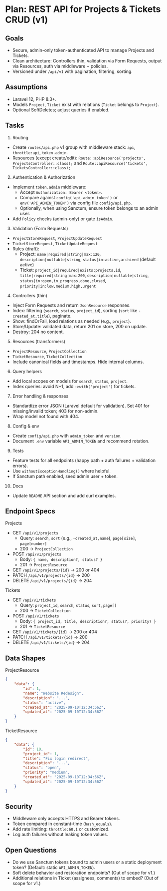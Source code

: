 # Plan: REST API for Projects & Tickets CRUD (v1)

## Goals

- Secure, admin-only token-authenticated API to manage Projects and Tickets.
- Clean architecture: Controllers thin, validation via Form Requests, output via Resources, auth via middleware + policies.
- Versioned under `/api/v1` with pagination, filtering, sorting.

## Assumptions

- Laravel 12, PHP 8.3+.
- Models `Project`, `Ticket` exist with relations (`Ticket` belongs to `Project`).
- Optional SoftDeletes; adjust queries if enabled.

## Tasks

1. Routing

- Create `routes/api.php` v1 group with middleware stack: `api`, `throttle:api`, `token.admin`.
- Resources (except create/edit): `Route::apiResource('projects', ProjectsController::class);` and `Route::apiResource('tickets', TicketsController::class);`

2. Authentication & Authorization

- Implement `token.admin` middleware:
    - Accept `Authorization: Bearer <token>`.
    - Compare against `config('api.admin_token')` or `env('API_ADMIN_TOKEN')` via config file `config/api.php`.
    - Optionally, when using Sanctum, ensure token belongs to an admin user.
- Add `Policy` checks (admin-only) or gate `isAdmin`.

3. Validation (Form Requests)

- `ProjectStoreRequest`, `ProjectUpdateRequest`
- `TicketStoreRequest`, `TicketUpdateRequest`
- Rules (draft):
    - Project: `name|required|string|max:120`, `description|nullable|string`, `status|in:active,archived` (default active)
    - Ticket: `project_id|required|exists:projects,id`, `title|required|string|max:200`, `description|nullable|string`, `status|in:open,in_progress,done,closed`, `priority|in:low,medium,high,urgent`

4. Controllers (thin)

- Inject Form Requests and return `JsonResource` responses.
- Index: filtering (`search`, `status`, `project_id`), sorting (`sort` like `-created_at,title`), paginate.
- Show: findOrFail, load relations as needed (e.g., `project`).
- Store/Update: validated data, return 201 on store, 200 on update.
- Destroy: 204 no content.

5. Resources (transformers)

- `ProjectResource`, `ProjectCollection`
- `TicketResource`, `TicketCollection`
- Include canonical fields and timestamps. Hide internal columns.

6. Query helpers

- Add local scopes on models for `search`, `status`, `project`.
- Index queries: avoid N+1, add `->with('project')` for tickets.

7. Error handling & responses

- Standardize error JSON (Laravel default for validation). Set 401 for missing/invalid token; 403 for non-admin.
- Wrap model not found with 404.

8. Config & env

- Create `config/api.php` with `admin_token` and `version`.
- Document `.env` variable `API_ADMIN_TOKEN` and recommend rotation.

9. Tests

- Feature tests for all endpoints (happy path + auth failures + validation errors).
- Use `withoutExceptionHandling()` where helpful.
- If Sanctum path enabled, seed admin user + token.

10. Docs

- Update `README` API section and add curl examples.

## Endpoint Specs

Projects

- GET `/api/v1/projects`
    - Query: `search`, `sort` (e.g., `-created_at,name`), `page[size]`, `page[number]`
    - 200 -> `ProjectCollection`
- POST `/api/v1/projects`
    - Body: `{ name, description?, status? }`
    - 201 -> `ProjectResource`
- GET `/api/v1/projects/{id}` -> 200 or 404
- PATCH `/api/v1/projects/{id}` -> 200
- DELETE `/api/v1/projects/{id}` -> 204

Tickets

- GET `/api/v1/tickets`
    - Query: `project_id`, `search`, `status`, `sort`, `page[]`
    - 200 -> `TicketCollection`
- POST `/api/v1/tickets`
    - Body: `{ project_id, title, description?, status?, priority? }`
    - 201 -> `TicketResource`
- GET `/api/v1/tickets/{id}` -> 200 or 404
- PATCH `/api/v1/tickets/{id}` -> 200
- DELETE `/api/v1/tickets/{id}` -> 204

## Data Shapes

ProjectResource

```json
{
    "data": {
        "id": 1,
        "name": "Website Redesign",
        "description": "...",
        "status": "active",
        "created_at": "2025-09-10T12:34:56Z",
        "updated_at": "2025-09-10T12:34:56Z"
    }
}
```

TicketResource

```json
{
    "data": {
        "id": 10,
        "project_id": 1,
        "title": "Fix login redirect",
        "description": "...",
        "status": "open",
        "priority": "medium",
        "created_at": "2025-09-10T12:34:56Z",
        "updated_at": "2025-09-10T12:34:56Z"
    }
}
```

## Security

- Middleware only accepts HTTPS and Bearer tokens.
- Token compared in constant-time (`hash_equals`).
- Add rate limiting: `throttle:60,1` or customized.
- Log auth failures without leaking token values.

## Open Questions

- Do we use Sanctum tokens bound to admin users or a static deployment token? (Default: static `API_ADMIN_TOKEN`).
- Soft delete behavior and restoration endpoints? (Out of scope for v1.)
- Additional relations in Ticket (assignees, comments) to embed? (Out of scope for v1.)
